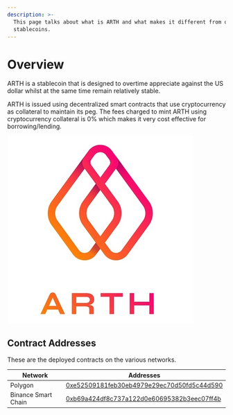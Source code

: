 ```yaml
---
description: >-
  This page talks about what is ARTH and what makes it different from other
  stablecoins.
---
```


# Overview

ARTH is a stablecoin that is designed to overtime appreciate against the US dollar whilst at the same time remain relatively stable.

ARTH is issued using decentralized smart contracts that use cryptocurrency as collateral to maintain its peg. The fees charged to mint ARTH using cryptocurrency collateral is 0% which makes it very cost effective for borrowing/lending.





![ARTH. Purchase. Power. ](<.gitbook/assets/mahadao-asset-10 (2).jpg>)

## Contract Addresses

These are the deployed contracts on the various networks.&#x20;

| Network             | Addresses                                                                                                               |
| ------------------- | ----------------------------------------------------------------------------------------------------------------------- |
| Polygon             | ​[0xe52509181feb30eb4979e29ec70d50fd5c44d590](https://polygonscan.com/token/0xe52509181feb30eb4979e29ec70d50fd5c44d590) |
| Binance Smart Chain | ​[0xb69a424df8c737a122d0e60695382b3eec07ff4b](https://bscscan.com/token/0xb69a424df8c737a122d0e60695382b3eec07ff4b)     |
